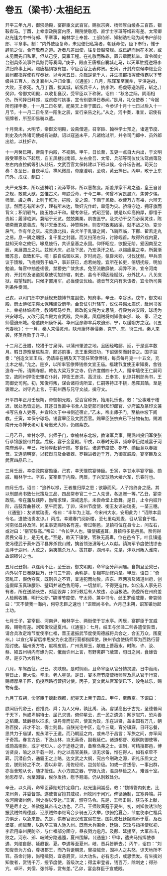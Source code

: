 # 卷五（梁书）·太祖纪五

开平三年九月，御崇勋殿，宴群臣文武百官。赐张宗奭、杨师厚白绫各三百匹，银鞍辔马。丁酉，上幸崇政院宴内臣，赐院使敬翔、直学士李班等缯彩有差。太常卿赵光逢为中书侍郎、平章事，翰林学士奉旨、工部侍郎、知制诰杜晓为尚书户部侍郎、平章事。制：“内外使臣复命，未见便归私第者，朝廷命使，臣下奉行，惟于辞见之仪，合守敬恭之道。近者凡差出使，往复皆越常规。或已辞而尚在本家，或未见而先归私第，但从己便，莫禀王程。在礼敬而殊乖，置典章而私举。宜令御史台别具条流事件具黜罚等奏闻。”庚子，殿直王唐福自襄城走马，以天军胜捷逆将李洪归降事上闻。赐唐福绢银有加，宰臣百官上表称贺。壬寅，开封府虞候李继业赍襄州都指挥使程晖奏状，以今月五日，杀戮逆党千人，并生擒都指挥使傅霸以下节级共五百人，收复襄州人户归业事。（《通鉴》：八月，陈晖军至襄州，李洪逆战，大败，王求死。九月丁酉，拔其城，斩叛兵千人，执李洪、杨虔等送洛阳，斩之。）癸卯，帝御文明殿，以收复襄汉，受宰臣以下称贺。诏曰：“秋冬之际，阴雨相仍，所司择日拜郊，或虑临时妨事，宜令别更择日奏闻。”是月，礼仪使奏：“今据所司择申奏，十一月二日冬至，祀昊天上帝于圜丘。今参详十月十七日以后入十一月节，十一月二日冬至一阳生之辰，宜行亲告之礼。”从之。河中奏，准宣，诏使有铜牌者，所至即易骑以遣。

十月癸未，大明节，帝御文明殿，设斋僧道，召宰臣、翰林学士预之，诸道节度、刺史及内外诸司使咸有进献。诏以寇盗未平，凡诸给过所，并令司门郎中、员外郎出给，以杜奸诈。

十一月癸巳朔，帝斋于内殿，不视朝。甲午，日长至，五更一点自大内出，于文明殿受宰臣以下起居，自五凤楼出南郊，左右金吾、太常、兵部等司仪仗法驾卤簿及左右内直控鹤等引从赴坛，文武百官太保韩建以下班以候，帝升坛告谢。司天台奏：冬至日，自夜半后，祥风微扇，帝座澄明，至晓，黄云捧日。丙申，畋于上东门外。戊戌，制曰：

夫严亲报本，所以通神明；流泽覃休，所以惠黎庶。斯盖邦家不易之道，皇王自昔之规，敢斁大猷，兹惟古义。粤朕受命，于今三年，何曾不寅畏晨兴，焦劳夕惕。师唐、虞之典，上则于乾功，挹殷、夏之源，下涵于民极。欲使万方有裕，六辨无愆。然而志有所未孚，理有所未达，致奸宄作衅，旱霪为灾。骄将守边，拥牙旗而背义；积阴驭气，陵玉烛以干和。载考休征，式昭至警。朕是以仰高俯厚，靡惜于责躬；履薄临渊，冀昭于元览。兢兢栗栗，夙夜匪宁。及夫动干戈而必契灵诛，陈牺斋而克章善应，苟非天垂丕佑，神赞殊休，则安可致夷凶渠，就不战之功，变沴戾气，作有年之庆。况灵旗北指，丧犬羊于乱辙之间，飞骑西临，下鄜、翟若走丸之易。息一隅之烟燧，复千里之封疆。而又扫荡左冯，讨除岘首。故得外戎内夏，益知天命之攸归，喙息蚑行，共识皇基之永固。仰怀昭应，欲报无阶。爰因南至之辰，亲展圆丘之礼。兹惟大庆，必及下民，乃宏涣汗之私，以锡疲羸之幸。所冀渐臻苏息，亟致和平。噫！朕自临御以来，岁时尚迩，氛昏未殄，讨伐犹频。甲兵须议于馈粮，飞挽频劳于编户，事非获已，虑若纳隍。宜所在长吏，倍切抚绥，明加勉谕，每官中抽差徭役，禁猾吏广敛贪求。免至流散靡依，凋弊不济。宜令河南府、开封府及诸道观察使切加铃辖，刺史、县令不得因缘赋敛，分外扰人。凡关庶狱，每望轻刑。只候才罢用军，必当便议优给。德音节文内有未该者，宜令所司类列条件奏闻。

己亥，以司门郎中罗廷规充魏博节度副使，知府事，辛丑，幸谷水。戊午，御文明殿，册太傅张宗奭太保韩建受册毕。金吾仗引升辂车，仪仗导谒太庙讫，赴尚书省上。幸榆林坡阅兵，教诸都马步兵。敕改乾文院为文思院，行殿为兴安殿，球场为兴安球场，又改弓箭库殿为宣武殿。灵州奏，凤翔贼将刘知俊率邠、岐、秦、泾之师侵迫州城。帝遣陕州康怀英、华州寇彦卿率兵攻迫邠、宁，以缓朔方之寇。（《五代春秋》：十一月，秦人来侵灵州。陕州康怀英侵秦，克宁、庆、衍三州。秦人来袭，怀英兵败于升平。）

十二月乙丑腊，较猎于甘泉驿。以蒲州肇迹之地，且因经略鄜、延，于是巡幸数月。暇日游豫至焦梨店，颇述前事，念王重荣旧功，下诏褒奖而封崇之。国子监奏：“创造文宣王庙，仍请率在朝及天下现任官僚俸钱，每贯每月克一十五文，充土木之植。”允之。是岁，以所率官僚俸钱修文宣王庙。福建节度使王审知奏，舍钱造寺一所，请赐寺额。敕名大梁万岁之寺，仍许度僧四十九人。赠牢墙使王仁嗣司空，故同州押衙史肇右仆射，押衙王彦洪、高汉诠、丘奉言、仇琼并刑部尚书，王筠御史司宪。初，知俊将叛，谋会诸将询所宜，仁嗣等持正不挠，悉罹其酷，至是褒赠之。刘守光上言，于蓟州西与兄守文战，擒守文。

开平四年正月壬辰朔，帝御朝元殿，受百官称贺，始用礼乐也。敕：“公事难于稽迟，居处悉皆遥远。其逐日当直中书舍人及吏部司封知印郎官、少府监及篆印文兼书写告身人吏等，并宜轮次于中书侧近宿止。”乙未，帝出师子门，至榆林坡下阅教。壬寅，幸保宁球场，锡宴宰臣及文武百官。赐宰臣张宗奭已下分物有加，赐湖南开元寺禅长老可复号惠光大师，仍赐紫衣。

二月乙丑，幸甘水亭。出师子门，幸榆林东北坡，教诸军兵事。赐潞州投归军使张行恭锦服银带并食。戊辰，宴于金銮殿。甲戌，以春时无事，频命宰臣勋戚宴于河南府池亭。辛巳，杨师厚赴镇于陕。寒食假，诸道节度使、郡守、勋臣竞以春服贺。又连清明宴，以鞍辔马及金银器、罗锦进者迨千万，乃御宣威殿，宴宰臣及文武官四品已上。

三月壬辰，幸崇政院宴勋臣。己亥，幸天骥院宴侍臣。壬寅，幸甘水亭宴宰臣、勋戚、翰林学士。辛亥，宴宰臣于内殿。丙辰，于兴安球场大飨六军，乐春时也。

四月壬戌，诏曰：“追养以禄，王者推归厚之恩；欲静而风，人子抱终身之感。其以刑部尚书致仕张策及三品、四品常参官二十二人先世，各追赠一等。”乙丑，宴崇政院。帝在藩及践阼，励精求理，深戒逸乐，未尝命堂上歌舞。是日，止令内妓升阶，击鼓弄曲甚欢，至午而罢。丁卯，宋州节度使、衡王友谅进瑞麦，一茎三穗。（《通鉴》：友谅献瑞麦，帝曰：“丰年为上瑞，今宋州大水，安用此为！”诏除本县令名，遣使诘责友谅。）丙戌，幸建春门阅新楼，至七里屯观麦，召从官食于楼。河南张昌孙及蒲、同主事吏赐物各有差。帝过朝邑，见镇将位在县令上，问左右，或对曰：“宿官秩高。”帝曰：“令长字人也，镇使捕盗耳。且镇将多是邑民，奈何得居民父母上，是无礼也。”至是，敕天下镇使，官秩无高卑，位在邑令下。叶县镇遏使冯德武于蔡州西平县界杀戮山贼，擒首领张濆等七人以献。镇海军节度使钱镠击高沣于湖州，大败之，枭夷擒杀万人，拔其郡，湖州平。先是，沣以州叛入淮南，故诏镠讨之也。

五月己丑朔，以连雨不止，至壬辰，御文明殿，命宰臣分拜祠庙。自朔旦至癸巳，内外以午日奉献巨万，计马三千蹄，余称是，复相率助修内垒。甲辰，诏曰：“奇邪乱正，假伪夺真，既刑典之不容，宜违犯而勿赦。应东、西两京及诸道州府，创造假犀玉真珠腰带、璧珥并诸色售用等，一切禁断，不得更造作。如公私人家先已有者，所在送纳长吏，对面毁弃；如行敕后有人故违，必当极法。仍委所在州府差人检察收捕，明行处断。”魏博节度使、守太师、兼中书令、邺王罗绍威薨，帝哀恸曰：“天不使我一海内，何夺忠臣之速也！”诏赠尚书令。六月己未朔，诏军镇勿起土功。

七月壬子，宴宰臣、河南尹、翰林学士、两街使于甘水亭。丙辰，宴群臣于宣威殿，赐物有差。刘知俊攻逼夏州。（《通鉴》：七月，岐王与邠泾二帅各遣使告晋，请合兵攻定难节度使李仁福，晋王遣振武节度使周德威将兵会之，合五万众，围夏州。）以宣化军留后李思安为东北面行营都指挥使，陕州节度使杨师厚为西路行营招讨使。福州贡方物，献桐皮扇，广州贡犀玉，献舶上蔷薇水。时陈、许、汝、蔡、颍五州境内有蝝为灾，俄而许州上言，有野禽群飞蔽空，旬日之间，食蝝皆尽，是岁乃大有秋。

八月，车驾西征。己巳，次陕府。是时悯雨，且命宰臣从官分祷灵迹，日中而雨，翌日止，帝大悦。辛未，老人星见。是日，宴本府节度使杨师厚及扈从官于行宫，赐师厚帛千匹，仍授西路行营招讨使。丙子，宴文武从官军使已下，设龟兹乐，赐物有差。

九月丁亥朔，命宰臣于兢赴西都，祀昊天上帝于圆丘。甲午，至西京。下诏曰：

朕闻历代帝王，首推尧、舜；为人父母，孰比禹、汤。睿谋高出于古先，圣德普闻于天下，尚或卑躬待士，屈己求贤。俯仰星云，虑一民之遗逸；网罗岩穴，恐片善之韬藏。延爵禄以征求，设丹青而访召，使其为政，乐在进贤，盖由国有万几，朝称百揆，非才不治，得士则昌。自朕光宅中区，迄今三载，宵分辍寐，日旰忘餐，思共力于庙谋，庶永清于王道。而乃朝廷之内，或未尽于昌言；军旅之间，亦罕闻于奇策。眷言方岳，下及山林，岂无英奇，副我延伫。诸道都督、观察防御使等，或勋高翊世，或才号知人，必于途巷之贤，备察刍荛之士。诏到，可精搜郡邑，博访贤良，喻之以千载一时，约之以高官美秩，谅无求备，惟在得人。如有卓荦不羁，沉潜自负，通霸王之上略，达文武之大纲，究古今刑政之源，识礼乐质文之变，朕则待之不次，委以非常，用佐经纶，岂劳阶级。如或一言拔俗，一事出群，亦当舍短从长，随才授任。大小方圆之器，宁限九流，温良恭俭之人，难诬十室。勉思荐举，勿至因循，俟尔发扬，慰予翘渴。仍从别敕处分。

辛丑，以久雨，命宰臣薛贻矩抃定鼎门，赵光逢祠嵩岳。敕：“魏博管内刺史，比来州务，并委督邮。遂使曹官擅其威权，州牧同于闲冗，俾循通制，宜塞异端。并依河南诸州例，刺史得以专达。”壬寅，颁夺马令。先是，王师击贼，获马多上献，至是尽止之，盖欲邀其奋击之功也。乙巳，王师败蕃寇于夏州。初，刘知俊诱沙陀振武贼帅周德威、泾原贼帅李继鸾合步骑五万大举，欲俯拾夏台，节度使李仁福兵力俱乏，以急来告。先是，供奉官张汉玫宣谕在壁，国礼使杜廷隐赐币于夏，及石堡寨，闻贼至，以防卒三百人驰入州。既而大兵围合，廷隐、汉玫与指挥使张初、李君用率州民防卒，与仁福部分固守，昼夜戮力逾月。及鄜、延援至，大军奋击，败之。河东、邠、岐贼分路逃遁，夏州围解。（《通鉴》：甲申，遣夹马指挥使李遇、刘绾自鄜、延趋银、夏。李遇等至夏州，岐、晋兵皆解去。）丙午，诏曰：“刘知俊贵为方伯，尊极郡王，而乃背诞朝恩，窜投贼垒，固神人之共怒，谅天地所不容。虽命讨除，尚稽擒戮，宜悬爵赏，以大功名，必有忠贞，咸思愤发。有生擒刘知俊者，赏钱千万，授节度使，首级次之；得孟审登者，钱百万，除刺史；得孙亢、卓环、刘儒、张邻等，赏有差。”乙卯，宴会群臣于宣威殿。

